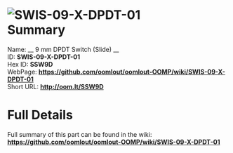 
![SWIS-09-X-DPDT-01](https://github.com/oomlout/oomlout-OOMP/blob/master/parts/SWIS-09-X-DPDT-01/SWIS-09-X-DPDT-01_420.jpg)   
Summary
=================
  
Name: __ 9 mm DPDT Switch (Slide) __    
ID: __SWIS-09-X-DPDT-01__   
Hex ID: __SSW9D__   
WebPage: __https://github.com/oomlout/oomlout-OOMP/wiki/SWIS-09-X-DPDT-01__   
Short URL: __http://oom.lt/SSW9D__   

Full Details
==========================
Full summary of this part can be found in the wiki:   
__https://github.com/oomlout/oomlout-OOMP/wiki/SWIS-09-X-DPDT-01__    

